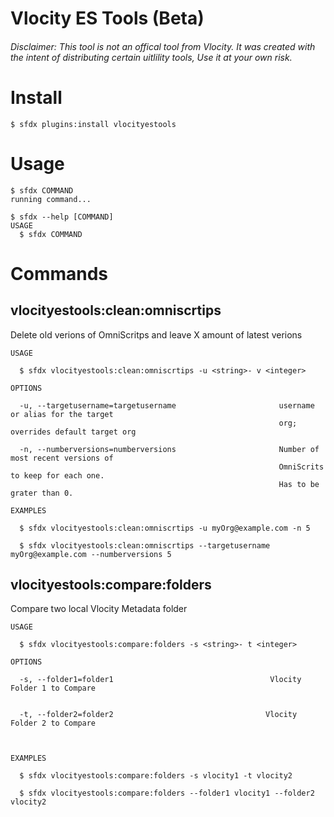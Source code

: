 Vlocity ES Tools (Beta)
==============

###### Disclaimer: This tool is not an offical tool from Vlocity. It was created with the intent of distributing certain uitlility tools, Use it at your own risk.

<!-- install -->
# Install
```sh-session
$ sfdx plugins:install vlocityestools
```

# Usage
```sh-session
$ sfdx COMMAND
running command...

$ sfdx --help [COMMAND]
USAGE
  $ sfdx COMMAND
```

# Commands

## vlocityestools:clean:omniscrtips

Delete old verions of OmniScritps and leave X amount of latest verions

```
USAGE

  $ sfdx vlocityestools:clean:omniscrtips -u <string>- v <integer>

OPTIONS

  -u, --targetusername=targetusername                       username or alias for the target
                                                            org; overrides default target org

  -n, --numberversions=numberversions                       Number of most recent versions of
                                                            OmniScrits to keep for each one.
                                                            Has to be grater than 0.

EXAMPLES

  $ sfdx vlocityestools:clean:omniscrtips -u myOrg@example.com -n 5
  
  $ sfdx vlocityestools:clean:omniscrtips --targetusername myOrg@example.com --numberversions 5

```

## vlocityestools:compare:folders

Compare two local Vlocity Metadata folder 

```
USAGE

  $ sfdx vlocityestools:compare:folders -s <string>- t <integer>

OPTIONS

  -s, --folder1=folder1                                   Vlocity Folder 1 to Compare
                                                

  -t, --folder2=folder2                                  Vlocity Folder 2 to Compare
  


EXAMPLES

  $ sfdx vlocityestools:compare:folders -s vlocity1 -t vlocity2
  
  $ sfdx vlocityestools:compare:folders --folder1 vlocity1 --folder2 vlocity2

```
